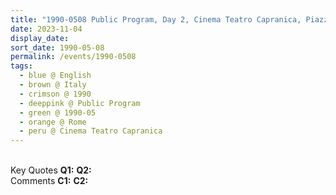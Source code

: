```yaml
---
title: "1990-0508 Public Program, Day 2, Cinema Teatro Capranica, Piazza Capranica 131, Rome, Italy"
date: 2023-11-04
display_date: 
sort_date: 1990-05-08
permalink: /events/1990-0508
tags:
  - blue @ English
  - brown @ Italy
  - crimson @ 1990
  - deeppink @ Public Program
  - green @ 1990-05
  - orange @ Rome
  - peru @ Cinema Teatro Capranica
---
```


<br>

<wave-list>
  <list-title color="DarkSeaGreen" width="55">Key Quotes</list-title>
  <list-item color="BlanchedAlmond" width="280"><b>Q1:</b> <i></i></list-item>
  <list-item color="Lavender" width="280"><b>Q2:</b> <i></i></list-item>
</wave-list>

<br>

<wave-list>
  <list-title color="DarkSeaGreen" width="55">Comments</list-title>
  <list-item color="BlanchedAlmond" width="280"><b>C1:</b> <i></i></list-item>
  <list-item color="Lavender" width="280"><b>C2:</b> <i></i></list-item>
</wave-list>